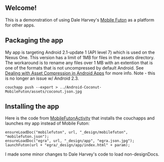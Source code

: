 ## Welcome!

This is a demonstration of using Dale Harvey's [Mobile Futon](https://github.com/daleharvey/Android-MobileFuton) as a platform for other apps. 

## Packaging the app

My app is targeting Android 2.1-update 1 (API level 7) which is used on the Nexus One. 
This version has a limit of 1MB for files in the assets directory. 
The workaround is to rename any files over 1 MB with an extention that is one of the formats that is not uncompressed by default Android. 
See [Dealing with Asset Compression in Android Apps](http://ponystyle.com/blog/2010/03/26/dealing-with-asset-compression-in-android-apps/) for more info.
Note - this is no longer an issue w/ Android 2.3.

    couchapp push --export > ../Android-Coconut-MobileFuton/assets/coconut.json.jpg
    
## Installing the app

Here is the code from [MobileFutonActivity](https://github.com/vetula/Android-Tangerine-MobileFuton/blob/master/src/com/daleharvey/mobilefuton/MobileFutonActivity.java) that installs the couchapps and launches my app instead of Mobile Futon:

    ensureLoadDoc("mobilefuton", url, "_design/mobilefuton", "mobilefuton.json");
	ensureLoadDoc("egra", url, "_design/app", "egra.json.jpg");
	launchFuton(url + "egra/_design/app/index.html" + param);
    
I made some minor changes to Dale Harvey's code to load non-designDocs.